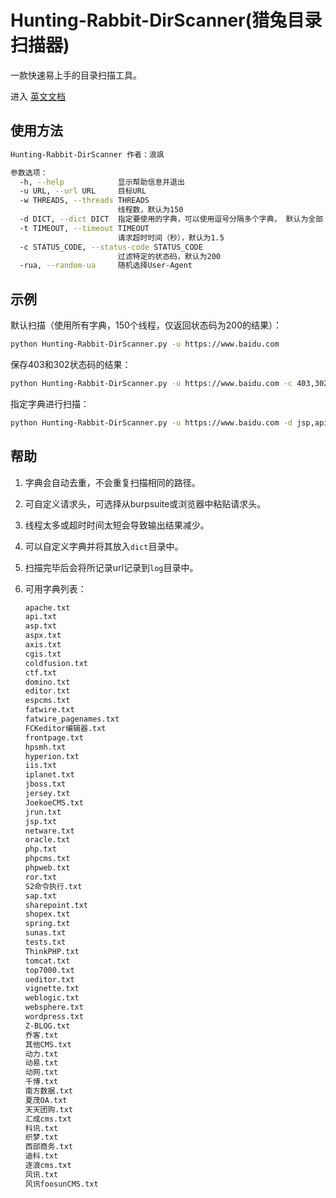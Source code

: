 # Hunting-Rabbit-DirScanner(猎兔目录扫描器)

一款快速易上手的目录扫描工具。

进入 [英文文档](https://github.com/langsasec/Hunting-Rabbit-DirScanner/blob/main/README_EN.md)

## 使用方法

```sh
Hunting-Rabbit-DirScanner 作者：浪飒

参数选项：
  -h, --help            显示帮助信息并退出
  -u URL, --url URL     目标URL
  -w THREADS, --threads THREADS
                        线程数，默认为150
  -d DICT, --dict DICT  指定要使用的字典，可以使用逗号分隔多个字典， 默认为全部
  -t TIMEOUT, --timeout TIMEOUT
                        请求超时时间（秒），默认为1.5
  -c STATUS_CODE, --status-code STATUS_CODE
                        过滤特定的状态码，默认为200
  -rua, --random-ua     随机选择User-Agent
```

## 示例

默认扫描（使用所有字典，150个线程，仅返回状态码为200的结果）：

```sh
python Hunting-Rabbit-DirScanner.py -u https://www.baidu.com
```

保存403和302状态码的结果：

```sh
python Hunting-Rabbit-DirScanner.py -u https://www.baidu.com -c 403,302
```

指定字典进行扫描：

```sh
python Hunting-Rabbit-DirScanner.py -u https://www.baidu.com -d jsp,api
```

## 帮助

1. 字典会自动去重，不会重复扫描相同的路径。

2. 可自定义请求头，可选择从burpsuite或浏览器中粘贴请求头。

3. 线程太多或超时时间太短会导致输出结果减少。

4. 可以自定义字典并将其放入`dict`目录中。

5. 扫描完毕后会将所记录url记录到`log`目录中。

6. 可用字典列表：

   ```sh
   apache.txt
   api.txt
   asp.txt
   aspx.txt
   axis.txt
   cgis.txt
   coldfusion.txt
   ctf.txt
   domino.txt
   editor.txt
   espcms.txt
   fatwire.txt
   fatwire_pagenames.txt
   FCKeditor编辑器.txt
   frontpage.txt
   hpsmh.txt
   hyperion.txt
   iis.txt
   iplanet.txt
   jboss.txt
   jersey.txt
   JoekoeCMS.txt
   jrun.txt
   jsp.txt
   netware.txt
   oracle.txt
   php.txt
   phpcms.txt
   phpweb.txt
   ror.txt
   S2命令执行.txt
   sap.txt
   sharepoint.txt
   shopex.txt
   spring.txt
   sunas.txt
   tests.txt
   ThinkPHP.txt
   tomcat.txt
   top7000.txt
   ueditor.txt
   vignette.txt
   weblogic.txt
   websphere.txt
   wordpress.txt
   Z-BLOG.txt
   乔客.txt
   其他CMS.txt
   动力.txt
   动易.txt
   动网.txt
   千博.txt
   南方数据.txt
   夏茂OA.txt
   天天团购.txt
   汇成cms.txt
   科讯.txt
   织梦.txt
   西部商务.txt
   迪科.txt
   逐浪cms.txt
   风讯.txt
   风讯foosunCMS.txt
   ```

